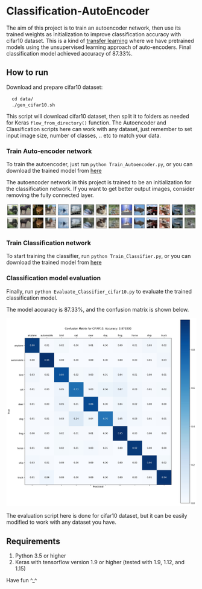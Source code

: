# Classification-AutoEncoder

The aim of this project is to train an autoencoder network, then use its trained weights as initialization to improve classification accuracy with cifar10 dataset. This is a kind of [transfer learning](http://cs231n.github.io/transfer-learning/) where we have pretrained models using the unsupervised learning approach of auto-encoders. Final classification model achieved accuracy of 87.33%.

## How to run

Download and prepare cifar10 dataset:
```Shell
  cd data/
  ./gen_cifar10.sh
  ```
  This script will download cifar10 dataset, then split it to folders as needed for Keras `flow_from_directory()` function. The Autoencoder and Classification scripts here can work with any dataset, just remember to set input image size, number of classes, .. etc to match your data. 
  
### Train Auto-encoder network 
To train the autoencoder, just run `python Train_Autoencoder.py`, or you can download the trained model from [here](models/ae_cifar10/)  <br />

The autoencoder network in this project is trained to be an initialization for the classification network. If you want to get better output images, consider removing the fully connected layer. 

![Alt text](models/ae_cifar10/ae_trained_ep50_1.jpg)

### Train Classification network

To start training the classifier, run `python Train_Classifier.py`, or you can download the trained model from [here](models/cls_cifar10/)

### Classification model evaluation

Finally, run `python Evaluate_Classifier_cifar10.py` to evaluate the trained classification model. <br />

The model accuracy is 87.33%, and the confusion matrix is shown below. <br /> 


![Alt text](models/cls_cifar10/cls_cifar10_cm.jpg)

The evaluation script here is done for cifar10 dataset, but it can be easily modified to work with any dataset you have. <br /> 

## Requirements

1. Python 3.5 or higher
2. Keras with tensorflow version 1.9 or higher (tested with 1.9, 1.12, and 1.15)

Have fun ^_^ 
